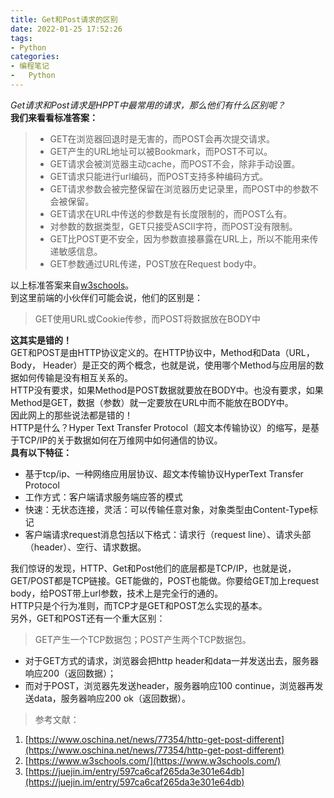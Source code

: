 ```yaml
---
title: Get和Post请求的区别
date: 2022-01-25 17:52:26
tags:
- Python
categories:
- 编程笔记
- 	Python
---
```


_Get请求和Post请求是HPPT中最常用的请求，那么他们有什么区别呢？_<br />**我们来看看标准答案：**

> - GET在浏览器回退时是无害的，而POST会再次提交请求。
> - GET产生的URL地址可以被Bookmark，而POST不可以。
> - GET请求会被浏览器主动cache，而POST不会，除非手动设置。
> - GET请求只能进行url编码，而POST支持多种编码方式。
> - GET请求参数会被完整保留在浏览器历史记录里，而POST中的参数不会被保留。
> - GET请求在URL中传送的参数是有长度限制的，而POST么有。
> - 对参数的数据类型，GET只接受ASCII字符，而POST没有限制。
> - GET比POST更不安全，因为参数直接暴露在URL上，所以不能用来传递敏感信息。
> - GET参数通过URL传递，POST放在Request body中。

以上标准答案来自[w3schools](https://www.w3schools.com/)。<br />到这里前端的小伙伴们可能会说，他们的区别是：
> GET使用URL或Cookie传参，而POST将数据放在BODY中

**这其实是错的！**<br />GET和POST是由HTTP协议定义的。在HTTP协议中，Method和Data（URL， Body， Header）是正交的两个概念，也就是说，使用哪个Method与应用层的数据如何传输是没有相互关系的。<br />HTTP没有要求，如果Method是POST数据就要放在BODY中。也没有要求，如果Method是GET，数据（参数）就一定要放在URL中而不能放在BODY中。<br />因此网上的那些说法都是错的！<br />HTTP是什么？Hyper Text Transfer Protocol（超文本传输协议）的缩写，是基于TCP/IP的关于数据如何在万维网中如何通信的协议。<br />**具有以下特征：**

- 基于tcp/ip、一种网络应用层协议、超文本传输协议HyperText Transfer Protocol
- 工作方式：客户端请求服务端应答的模式
- 快速：无状态连接，灵活：可以传输任意对象，对象类型由Content-Type标记
- 客户端请求request消息包括以下格式：请求行（request line）、请求头部（header）、空行、请求数据。

我们惊讶的发现，HTTP、Get和Post他们的底层都是TCP/IP，也就是说，GET/POST都是TCP链接。GET能做的，POST也能做。你要给GET加上request body，给POST带上url参数，技术上是完全行的通的。<br />HTTP只是个行为准则，而TCP才是GET和POST怎么实现的基本。<br />另外，GET和POST还有一个重大区别：
> GET产生一个TCP数据包；POST产生两个TCP数据包。

- 对于GET方式的请求，浏览器会把http header和data一并发送出去，服务器响应200（返回数据）；
- 而对于POST，浏览器先发送header，服务器响应100 continue，浏览器再发送data，服务器响应200 ok（返回数据）。
> 参考文献：

1. [https://www.oschina.net/news/77354/http-get-post-different](https://www.oschina.net/news/77354/http-get-post-different)
1. [https://www.w3schools.com/](https://www.w3schools.com/)
1. [https://juejin.im/entry/597ca6caf265da3e301e64db](https://juejin.im/entry/597ca6caf265da3e301e64db)
